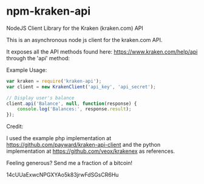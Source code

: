 npm-kraken-api
==============

NodeJS Client Library for the Kraken (kraken.com) API

This is an asynchronous node js client for the kraken.com API.

It exposes all the API methods found here: https://www.kraken.com/help/api through the 'api' method:

Example Usage:

```javascript
var kraken = require('kraken-api');
var client = new KrakenClient('api_key', 'api_secret');

// Display user's balance
client.api('Balance', null, function(response) {
	console.log('Balances:', response.result);
});
```

Credit:

I used the example php implementation at https://github.com/payward/kraken-api-client and the python implementation at https://github.com/veox/krakenex as references.


Feeling generous? Send me a fraction of a bitcoin!

14cUUaExwcNPGXYAo5k83jrwFdSGsCR6Hu